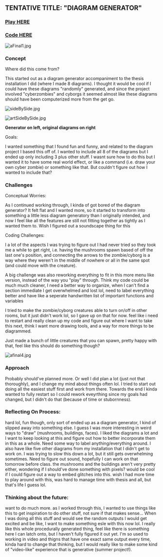 ## TENTATIVE TITLE: "DIAGRAM GENERATOR"

### [Play HERE](https://editor.p5js.org/chrismdv00/full/C0xxCQ6c0)

### [Code HERE](https://editor.p5js.org/chrismdv00/sketches/C0xxCQ6c0)

![aFinal1.jpg]({{site.baseurl}}/aFinal1.jpg)

### Concept

Where did this come from?

This started out as a diagram generator accompaniment to the thesis installation I did (where I made 8 diagrams). I thought it would be cool if I could have these diagrams "randomly" generated, and since the project involved "cyberzombies" and cyborgs it seemed almost like these diagrams should have been computerized more from the get go. 

![sideBySide.jpg]({{site.baseurl}}/sideBySide.jpg)

![artSideBySide.jpg]({{site.baseurl}}/artSideBySide.jpg)


**Generator on left, original diagrams on right**

Goals:

I wanted something that I found fun and funny, and related to the diagram project I based this off of. I wanted to include all 8 of the diagrams but I ended up only including 3 plus other stuff. I wasnt sure how to do this but I wanted it to have some real world effect, or like a command (i.e. draw your own cyber zombie) or something like that. But couldn't figure out how I wanted to include that? 

### Challenges

Conceptual Worries:

As I continued working through, I kinda of got bored of the diagram generator? It felt flat and I wanted more, so it started to transform into something a little less diagram generatory than I originally intended, and now I feel like all the features are still not fitting together as tightly as I wanted them to. Wish I figured out a soundscape thing for this

Coding Challenges:

I a lot of the aspects I was trying to figure out I had never tried so they took me a while to get right, i.e. having the mushrooms spawn based of off the last one's position, and connecting the arrows to the zombie/cyborg is a way where they weren't in the middle of nowhere or all in the same spot (and could move with the creature).

A big challenge was also reworking everything to fit in this more menu like version, instead of the way you "play" through. Think my code could be much much cleaner, I need a better way to organize, when I can't find a section immediate I get overwhelmed and lost lol, need to label everything better and have like a seperate handwritten list of important functions and variables 

I tried to make the zombie/cyborg creatures able to turn on/off in other rooms, but it just didn't work lol, so I gave up on that for now. feel like i need to restart and really clean up my code and figure out where I want to take this next, think I want more drawing tools, and a way for more things to be diagrammed. 

Just made a bunch of little creatures that you can spawn, pretty happy with that, feel like this should do something though?

![afinal4.jpg]({{site.baseurl}}/afinal4.jpg)


### Approach

Probably should've planned more. Or well I did plan a lot (just not that thoroughly), and I  change my mind about things often lol. I tried to start out doing all the easiest stuff first and work from there. Towards the end I kinda wanted to fully restart so I could rework eveyrthing since my goals had changed, but I didn't do that (because of time or stubornness).

### Reflecting On Process:

hard lol, fun though, only sort of ended up as a diagram generator, I kind of slipped away into something else. I guess I was more interesting in weird ways to "draw" (mushrooms, buildings, faces). I liked the diagrams a lot and I want to keep looking at this and figure out how to better incorporate them in this as a whole. Need some way to label anything/everything around. I also have like five other diagrams from my installation that I didn't get to work on. I was trying to slow this down a lot, but it still gets overwhelming sometimes. Need to figure out sound, hopefully I can work on that tomorrow before class. the mushrooms and the buildings aren't very pretty either, wondering if I should've done something with pixels? would be cool if I could figure out a way to embed glitches into this. wish I had more time to play around with this, was hard to manage time with thesis and all, but that's life I guess lol. 

### Thinking about the future:

want to do much more. as I worked through this, I wanted to use things like this to get inspiration to do other stuff, not sure if that makes sense... When I was doing all this stuff and would see the random outputs I would get excited and be like, I want to make something esle with this now lol. I really like this whole procedurally generated thing, feel like there is something here I can latch onto, but I haven't fully figured it out yet. I'm so used to working in video and thigns that have one exact same output every time, kinda hard to change that thinking, but I would really like to make some kind of "video-like" experience that is generative (summer project!). 

